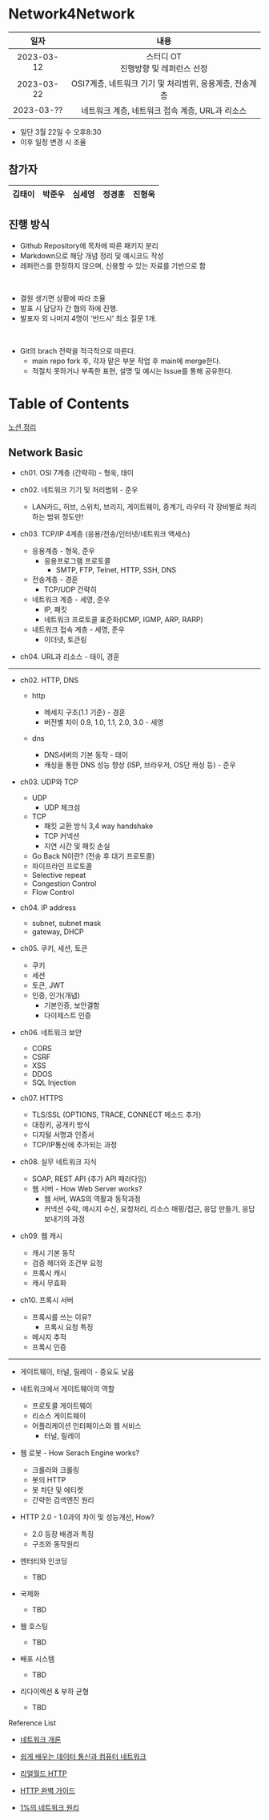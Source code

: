 # Network4Network

| 일자 | 내용 |
|:--:| :--:|
| 2023-03-12 | 스터디 OT<br> 진행방향 및 레퍼런스 선정 |
| 2023-03-22 | OSI7계층, 네트워크 기기 및 처리범위, 응용계층, 전송계층 |
| 2023-03-?? | 네트워크 계층, 네트워크 접속 계층, URL과 리소스 |

- 일단 3월 22일 수 오후8:30
- 이후 일정 변경 시 조율

## 참가자
| 김태이 | 박준우 | 심세영 | 정경훈 | 진형욱 |
| :-:  | :-:   | :-:  | :-:  | :-:   |



## 진행 방식
- Github Repository에 목차에 따른 패키지 분리
- Markdown으로 해당 개념 정리 및 예시코드 작성
- 레퍼런스를 한정하지 않으며, 신용할 수 있는 자료를 기반으로 함

<br>

- 결원 생기면 상황에 따라 조율
- 발표 시 담당자 간 협의 하에 진행.
- 발표자 외 나머지 4명이 ‘반드시’ 최소 질문 1개.

<br>

- Git의 brach 전략을 적극적으로 따른다.
    - main repo fork 후, 각자 맡은 부분 작업 후 main에 merge한다.
    - 적절치 못하거나 부족한 표현, 설명 및 예시는 Issue를 통해 공유한다.




# Table of Contents

[노션 정리](https://walnut-pan-628.notion.site/338fa3da4eb44e9e9bf53ba7e53b6cc7)

## Network Basic

- ch01. OSI 7계층 (간략히) - 형욱, 태이

- ch02. 네트워크 기기 및 처리범위 - 준우
    - LAN카드, 허브, 스위치, 브리지, 게이트웨이, 중계기, 라우터
    각 장비별로 처리하는 범위 정도만!

- ch03. TCP/IP 4계층 (응용/전송/인터넷/네트워크 액세스)
    - 응용계층 - 형욱, 준우
        - 응용프로그램 프로토콜
            - SMTP, FTP, Telnet, HTTP, SSH, DNS
    - 전송계층 - 경훈
        - TCP/UDP 간략히
    - 네트워크 계층 - 세영, 준우
        - IP, 패킷
        - 네트워크 프로토콜 표준화(ICMP, IGMP, ARP, RARP)
    - 네트워크 접속 계층 - 세영, 준우
        - 이더넷, 토큰링

- ch04. URL과 리소스 - 태이, 경훈

---


- ch02. HTTP, DNS
    - http
        - 메세지 구조(1.1 기준) - 경훈
        - 버전별 차이 0.9, 1.0, 1.1, 2.0, 3.0 - 세영
    
    - dns
        - DNS서버의 기본 동작 - 태이
        - 캐싱을 통한 DNS 성능 향상 (ISP, 브라우저, OS단 캐싱 등) - 준우
    
- ch03. UDP와 TCP 
    - UDP
        - UDP 체크섬
    - TCP
        - 패킷 교환 방식 3,4 way handshake
        - TCP 커넥션
        - 지연 시간 및 패킷 손실
    - Go Back N이란? (전송 후 대기 프로토콜)
    - 파이프라인 프로토콜
    - Selective repeat
    - Congestion Control
    - Flow Control

- ch04. IP address
    - subnet, subnet mask
    - gateway, DHCP


- ch05. 쿠키, 세션, 토큰
    - 쿠키
    - 세션
    - 토큰, JWT
    - 인증, 인가(개념)
        - 기본인증, 보안결함
        - 다이제스트 인증
    
- ch06. 네트워크 보안
    - CORS
    - CSRF
    - XSS
    - DDOS
    - SQL Injection

- ch07. HTTPS
    - TLS/SSL (OPTIONS, TRACE, CONNECT 메소드 추가)
    - 대칭키, 공개키 방식
    - 디지털 서명과 인증서
    - TCP/IP통신에 추가되는 과정


- ch08. 실무 네트워크 지식
    -  SOAP, REST API (추가 API 패러다임)
    - 웹 서버 - How Web Server works?
        - 웹 서버, WAS의 역활과 동작과정
        - 커넥션 수락, 메시지 수신, 요청처리, 리소스 매핑/접근, 응답 만들기, 응답 보내기의 과정

-  ch09. 웹 캐시
    - 캐시 기본 동작
    - 검증 헤더와 조건부 요청
    - 프록시 캐시
    - 캐시 무효화

-  ch10. 프록시 서버
    - 프록시를 쓰는 이유?
        - 프록시 요청 특징
    - 메시지 추적
    - 프록시 인증

---

- 게이트웨이, 터널, 릴레이 - 중요도 낮음
- 네트워크에서 게이트웨이의 역할
    - 프로토콜 게이트웨이
    - 리소스 게이트웨이
    - 어플리케이션 인터페이스와 웹 서비스
        - 터널, 릴레이
- 웹 로봇 - How Serach Engine works?
    - 크롤러와 크롤링
    - 봇의 HTTP
    - 봇 차단 및 에티켓
    - 간략한 검색엔진 원리

- HTTP 2.0 - 1.0과의 차이 및 성능개선, How?
    - 2.0 등장 배경과 특징
    - 구조와 동작원리

- 엔터티와 인코딩
    - TBD

- 국제화
    - TBD

- 웹 호스팅
    - TBD

- 배포 시스템
    - TBD

- 리다이렉션 & 부하 균형
    - TBD

Reference List
- [네트워크 개론](https://www.hanbit.co.kr/store/books/look.php?p_code=B7721595096)

- [쉽게 배우는 데이터 통신과 컴퓨터 네트워크](https://www.hanbit.co.kr/store/books/look.php?p_code=B3980824801)

- [리얼월드 HTTP](https://www.hanbit.co.kr/store/books/look.php?p_code=B7009240426)

- [HTTP 완벽 가이드](http://www.yes24.com/Product/Goods/15381085)

- [1%의 네트워크 원리](https://www.aladin.co.kr/shop/wproduct.aspx?ItemId=437756)

